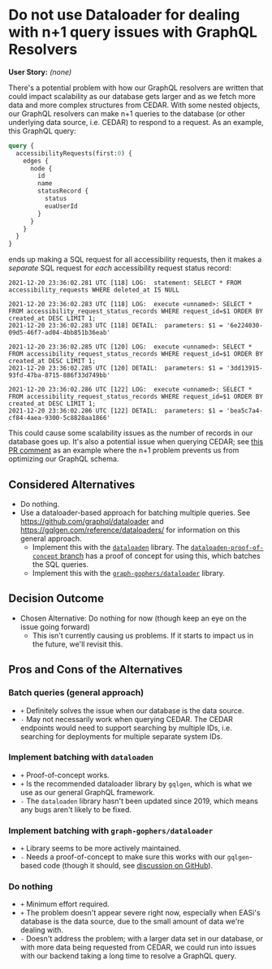 # Do not use Dataloader for dealing with n+1 query issues with GraphQL Resolvers

**User Story:** *(none)*

There's a potential problem with how our GraphQL resolvers are written that could impact scalability as our database gets larger and as we fetch more data and more complex structures from CEDAR. With some nested objects, our GraphQL resolvers can make n+1 queries to the database (or other underlying data source, i.e. CEDAR) to respond to a request. As an example, this GraphQL query:

```graphQL
query {
  accessibilityRequests(first:0) {
    edges {
      node {
        id
        name
        statusRecord {
          status
          euaUserId
        }
      }
    }
  }
}
```

ends up making a SQL request for all accessibility requests, then it makes a *separate* SQL request for *each* accessibility request status record:

```
2021-12-20 23:36:02.281 UTC [118] LOG:  statement: SELECT * FROM accessibility_requests WHERE deleted_at IS NULL

2021-12-20 23:36:02.283 UTC [118] LOG:  execute <unnamed>: SELECT * FROM accessibility_request_status_records WHERE request_id=$1 ORDER BY created_at DESC LIMIT 1;
2021-12-20 23:36:02.283 UTC [118] DETAIL:  parameters: $1 = '6e224030-09d5-46f7-ad04-4bb851b36eab'

2021-12-20 23:36:02.285 UTC [120] LOG:  execute <unnamed>: SELECT * FROM accessibility_request_status_records WHERE request_id=$1 ORDER BY created_at DESC LIMIT 1;
2021-12-20 23:36:02.285 UTC [120] DETAIL:  parameters: $1 = '3dd13915-93fd-47ba-8715-886f33d749bb'

2021-12-20 23:36:02.286 UTC [122] LOG:  execute <unnamed>: SELECT * FROM accessibility_request_status_records WHERE request_id=$1 ORDER BY created_at DESC LIMIT 1;
2021-12-20 23:36:02.286 UTC [122] DETAIL:  parameters: $1 = 'bea5c7a4-cf84-4aea-9300-5c8828aa1866'
```

This could cause some scalability issues as the number of records in our database goes up. It's also a potential issue when querying CEDAR; see [this PR comment](https://github.com/CMSgov/easi-app/pull/1406#discussion_r778218474) as an example where the n+1 problem prevents us from optimizing our GraphQL schema.

## Considered Alternatives

* Do nothing.
* Use a dataloader-based approach for batching multiple queries. See https://github.com/graphql/dataloader  and https://gqlgen.com/reference/dataloaders/ for information on this general approach.
  * Implement this with the [`dataloaden`](https://github.com/vektah/dataloaden) library. The [`dataloaden-proof-of-concept` branch](https://github.com/CMSgov/easi-app/tree/dataloaden-proof-of-concept) has a proof of concept for using this, which batches the SQL queries.
  * Implement this with the [`graph-gophers/dataloader`](https://github.com/graph-gophers/dataloader) library.


## Decision Outcome

* Chosen Alternative: Do nothing for now (though keep an eye on the issue going forward)
  * This isn't currently causing us problems. If it starts to impact us in the future, we'll revisit this.


## Pros and Cons of the Alternatives

### Batch queries (general approach)

* `+` Definitely solves the issue when our database is the data source.
* `-` May not necessarily work when querying CEDAR. The CEDAR endpoints would need to support searching by multiple IDs, i.e. searching for deployments for multiple separate system IDs.

### Implement batching with `dataloaden`

* `+` Proof-of-concept works.
* `+` Is the recommended dataloader library by `gqlgen`, which is what we use as our general GraphQL framework.
* `-` The `dataloaden` library hasn't been updated since 2019, which means any bugs aren't likely to be fixed.

### Implement batching with `graph-gophers/dataloader`

* `+` Library seems to be more actively maintained.
* `-` Needs a proof-of-concept to make sure this works with our `gqlgen`-based code (though it should, see [discussion on GitHub](https://github.com/graph-gophers/dataloader/issues/79)).

### Do nothing

* `+` Minimum effort required.
* `+` The problem doesn't appear severe right now, especially when EASi's database is the data source, due to the small amount of data we're dealing with.
* `-` Doesn't address the problem; with a larger data set in our database, or with more data being requested from CEDAR, we could run into issues with our backend taking a long time to resolve a GraphQL query.
